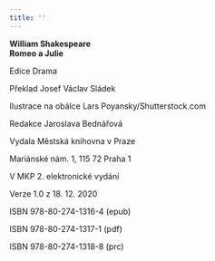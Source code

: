 ```yaml
---
title: ''
---
```


**William Shakespeare  
Romeo a Julie**

Edice Drama

Překlad Josef Václav Sládek

Ilustrace na obálce Lars Poyansky/Shutterstock.com

Redakce Jaroslava Bednářová

Vydala Městská knihovna v Praze

Mariánské nám. 1, 115 72 Praha 1

V MKP 2. elektronické vydání

Verze 1.0 z 18. 12. 2020

ISBN 978-80-274-1316-4 (epub)

ISBN 978-80-274-1317-1 (pdf)

ISBN 978-80-274-1318-8 (prc)
